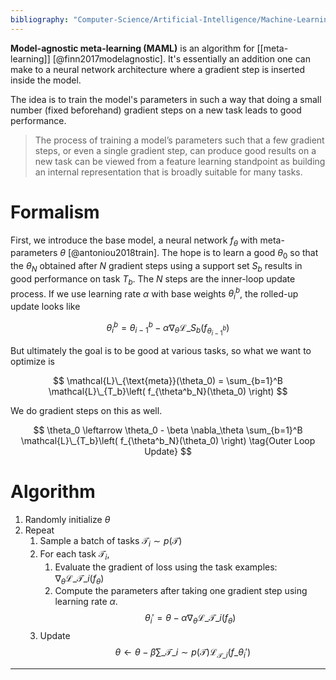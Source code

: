 ```yaml
---
bibliography: "Computer-Science/Artificial-Intelligence/Machine-Learning/papers.bib"
---
```


**Model-agnostic meta-learning (MAML)** is an algorithm for [[meta-learning]] [@finn2017modelagnostic]. It's essentially an addition one can make to a neural network architecture where a gradient step is inserted inside the model. 

The idea is to train the model's parameters in such a way that doing a small number (fixed beforehand) gradient steps on a new task leads to good performance.

> The process of training a model’s parameters such that a
few gradient steps, or even a single gradient step, can produce good results on a new task can be viewed from a feature learning standpoint as building an internal representation that is broadly suitable for many tasks.

# Formalism

First, we introduce the base model, a neural network $f_\theta$ with meta-parameters $\theta$ [@antoniou2018train]. The hope is to learn a good $\theta_0$ so that the $\theta_N$ obtained after $N$ gradient steps using a support set $S_b$ results in good performance on task $T_b$. The $N$ steps are the inner-loop update process. If we use learning rate $\alpha$ with base weights $\theta^b_i$, the rolled-up update looks like

$$
\theta^b_i = \theta^b_{i-1} - \alpha \nabla_\theta \mathcal{L}\_{S_b}\left( f_{\theta^b_{i-1}} \right) \tag{Inner Loop Update \\ Optimizing for Single Task}
$$

But ultimately the goal is to be good at various tasks, so what we want to optimize is

$$
\mathcal{L}\_{\text{meta}}(\theta_0) = \sum_{b=1}^B \mathcal{L}\_{T_b}\left( f_{\theta^b_N}(\theta_0) \right)
$$

We do gradient steps on this as well.

$$
\theta_0 \leftarrow \theta_0 - \beta \nabla_\theta \sum_{b=1}^B \mathcal{L}\_{T_b}\left( f_{\theta^b_N}(\theta_0) \right) \tag{Outer Loop Update}
$$

# Algorithm

1. Randomly initialize $\theta$
2. Repeat
    1. Sample a batch of tasks $\mathcal{T}_i \sim p(\mathcal{T})$
    2. For each task $\mathcal{T}_i$,
        1. Evaluate the gradient of loss using the task examples: $\nabla_\theta \mathcal{L}\_{\mathcal{T}\_i}(f_\theta)$
        2. Compute the parameters after taking one gradient step using learning rate $\alpha$. $$\theta_i' = \theta - \alpha \nabla_\theta \mathcal{L}\_{\mathcal{T}\_i}(f_\theta)$$
    3. Update $$\theta \leftarrow \theta - \beta \sum\_{\mathcal{T}\_i \sim p(\mathcal{T})} \mathcal{L}_{\mathcal{T}\_i}(f\_{\theta_i'})$$




---